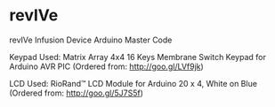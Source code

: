 # revIVe
revIVe Infusion Device Arduino Master Code

Keypad Used: 
Matrix Array 4x4 16 Keys Membrane Switch Keypad for Arduino AVR PIC
(Ordered from: http://goo.gl/LVf9jk)
    
LCD Used: 
RioRand™ LCD Module for Arduino 20 x 4, White on Blue
(Ordered from: http://goo.gl/5J7S5f)
